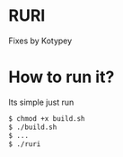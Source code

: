 # RURI
Fixes by Kotypey



# How to run it?
Its simple just run
```sh
$ chmod +x build.sh
$ ./build.sh
$ ...
$ ./ruri